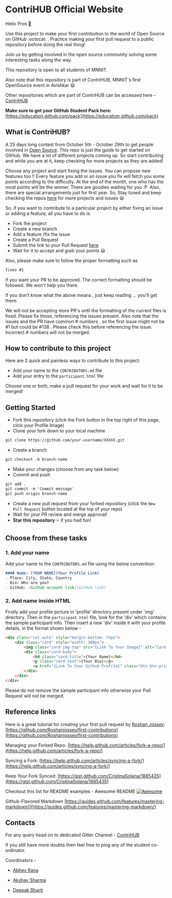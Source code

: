 # ContriHUB Official Website

Hello Pros :wave:

Use this project to make your first contribution to the world of Open Source on GitHub :octocat: . Practice making your first pull request to a public repository before doing the real thing!

Join us by getting involved in the open source community solving some interesting tasks along the way.

This repository is open to all students of MNNIT.

Also note that this repository is part of ContriHUB, MNNIT's first OpenSource event in Avishkar :smiley:

Other repositories which are part of ContriHUB can be accessed here -
[ContriHUB](https://github.com/ContriHUB/)

**Make sure to get your GitHub Student Pack here:** [https://education.github.com/pack](https://education.github.com/pack)


## What is ContriHUB?

A 25 days long contest from October 5th - October 29th to get people involved in [Open Source](https://github.com/open-source). This repo is just the guide to get started on GitHub. We have a lot of different projects coming up. So start contributing and while you are at it, keep checking for more projects as they are added!

Choose any project and start fixing the issues. You can propose new features too !! Every feature you add or an issue you fix will fetch you some points according to the difficulty. At the end of the month, one who has the most points will be the winner. There are goodies waiting for you :P. Also, there are special arrangements just for first year. So, Stay tuned and keep checking the repos [here](https://github.com/ContriHUB) for more projects and issues :smiley:


So, if you want to contribute to a particular project by either fixing an issue or adding a feature, all you have to do is 
* Fork the project
* Create a new branch
* Add a feature /fix the issue
* Create a Pull Request
* Submit the link to your Pull Request [here](http://contrihubs.herokuapp.com/)
* Wait for it to accept and grab your points :smiley:

Also, please make sure to follow the proper formatting such as

```markdown
fixes #1
```
if you want your PR to be approved. The correct formatting should be followed. We won't help you there.

If you don't know what the above means , just keep reading ... you'll get there.

We will not be accepting more PR's until the formatting of the current files is fixed. Please fix those, referencing the issues present. Also note that the issues and the PR have common # numbers , so the first issue might not be #1 but could be #138 . Please check this before referencing the issue. Incorrect # numbers will not be merged.

## How to contribute to this project
Here are 2 quick and painless ways to contribute to this project:

- Add your name to the `CONTRIBUTORS.md` file
- Add your entry to the `participant.html` file

Choose one or both, make a pull request for your work and wait for it to be merged!

## Getting Started
* Fork this repository (click the Fork button in the top right of this page, click your Profile Image)
* Clone your fork down to your local machine
```markdown
git clone https://github.com/your-username/XXXXX.git
```
* Create a branch
```markdown
git checkout -b branch-name
```
* Make your changes (choose from any task below)
* Commit and push
```markdown
git add .
git commit -m 'Commit message'
git push origin branch-name
```
* Create a new pull request from your forked repository (click the `New Pull Request` button located at the top of your repo)
* Wait for your PR review and merge approval!
* __Star this repository__ :star: if you had fun!

## Choose from these tasks
### 1. Add your name
Add your name to the `CONTRIBUTORS.md` file using the below convention:

```markdown
#### Name: [YOUR NAME](Your Profile Link)
- Place: City, State, Country
- Bio: Who are you?
- GitHub: [Github account link](GitHub link)
```

### 2. Add name inside HTML

Firstly add your profile picture in 'profile' directory present under 'img' directory. Then in the `participant.html` file, look for the 'div' which contains the sample participant info. Then insert a new 'div' inside it with your profile details, in the format shown below -

```html
<div class="col-auto" style="margin-bottom: 75px">
    <div class="card" style="width: 300px">
        <img class="card-img-top" src="{Link To Your Image}" alt="Card image">
        <div class="card-body">
            <h4 class="card-title">{Your Name}</h4>
            <p class="card-text">{Your Bio}</p>
            <a href="{Link To Your Github Profile}" class="btn btn-primary">See Profile</a>
        </div>
    </div>
</div>
```

Please do not remove the sample participant info otherwise your Pull Request will not be merged.

## Reference links
Here is a great tutorial for creating your first pull request by [Roshan Jossey](https://github.com/Roshanjossey):
[https://github.com/Roshanjossey/first-contributions](https://github.com/Roshanjossey/first-contributions)

Managing your Forked Repo: [https://help.github.com/articles/fork-a-repo/](https://help.github.com/articles/fork-a-repo/)

Syncing a Fork: [https://help.github.com/articles/syncing-a-fork/](https://help.github.com/articles/syncing-a-fork/)

Keep Your Fork Synced: [https://gist.github.com/CristinaSolana/1885435](https://gist.github.com/CristinaSolana/1885435)

Checkout this list for README examples - Awesome README [![Awesome](https://cdn.rawgit.com/sindresorhus/awesome/d7305f38d29fed78fa85652e3a63e154dd8e8829/media/badge.svg)](https://github.com/sindresorhus/awesome)

Github-Flavored Markdown [https://guides.github.com/features/mastering-markdown/](https://guides.github.com/features/mastering-markdown/)
 
## Contacts

For any query head on to dedicated Gitter Channel - [ContriHUB](https://gitter.im/ContriHUB/Lobby#)

If you still have more doubts then feel free to ping any of the student co-ordinator. 

Coordinators - 

- [Abhey Rana](https://github.com/Abhey)

- [Akshay Sharma](https://github.com/akshay31057) 
 
- [Deepak Bharti](https://github.com/dbads)
